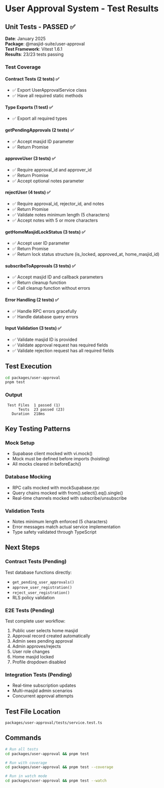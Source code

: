 # User Approval System - Test Results

## Unit Tests - PASSED ✅

**Date**: January 2025  
**Package**: @masjid-suite/user-approval  
**Test Framework**: Vitest 1.6.1  
**Results**: 23/23 tests passing

### Test Coverage

#### Contract Tests (2 tests) ✅

- ✅ Export UserApprovalService class
- ✅ Have all required static methods

#### Type Exports (1 test) ✅

- ✅ Export all required types

#### getPendingApprovals (2 tests) ✅

- ✅ Accept masjid ID parameter
- ✅ Return Promise

#### approveUser (3 tests) ✅

- ✅ Require approval_id and approver_id
- ✅ Return Promise
- ✅ Accept optional notes parameter

#### rejectUser (4 tests) ✅

- ✅ Require approval_id, rejector_id, and notes
- ✅ Return Promise
- ✅ Validate notes minimum length (5 characters)
- ✅ Accept notes with 5 or more characters

#### getHomeMasjidLockStatus (3 tests) ✅

- ✅ Accept user ID parameter
- ✅ Return Promise
- ✅ Return lock status structure (is_locked, approved_at, home_masjid_id)

#### subscribeToApprovals (3 tests) ✅

- ✅ Accept masjid ID and callback parameters
- ✅ Return cleanup function
- ✅ Call cleanup function without errors

#### Error Handling (2 tests) ✅

- ✅ Handle RPC errors gracefully
- ✅ Handle database query errors

#### Input Validation (3 tests) ✅

- ✅ Validate masjid ID is provided
- ✅ Validate approval request has required fields
- ✅ Validate rejection request has all required fields

## Test Execution

```bash
cd packages/user-approval
pnpm test
```

### Output

```
 Test Files  1 passed (1)
      Tests  23 passed (23)
   Duration  218ms
```

## Key Testing Patterns

### Mock Setup

- Supabase client mocked with vi.mock()
- Mock must be defined before imports (hoisting)
- All mocks cleared in beforeEach()

### Database Mocking

- RPC calls mocked with mockSupabase.rpc
- Query chains mocked with from().select().eq().single()
- Real-time channels mocked with subscribe/unsubscribe

### Validation Tests

- Notes minimum length enforced (5 characters)
- Error messages match actual service implementation
- Type safety validated through TypeScript

## Next Steps

### Contract Tests (Pending)

Test database functions directly:

- `get_pending_user_approvals()`
- `approve_user_registration()`
- `reject_user_registration()`
- RLS policy validation

### E2E Tests (Pending)

Test complete user workflow:

1. Public user selects home masjid
2. Approval record created automatically
3. Admin sees pending approval
4. Admin approves/rejects
5. User role changes
6. Home masjid locked
7. Profile dropdown disabled

### Integration Tests (Pending)

- Real-time subscription updates
- Multi-masjid admin scenarios
- Concurrent approval attempts

## Test File Location

`packages/user-approval/tests/service.test.ts`

## Commands

```bash
# Run all tests
cd packages/user-approval && pnpm test

# Run with coverage
cd packages/user-approval && pnpm test --coverage

# Run in watch mode
cd packages/user-approval && pnpm test --watch
```
